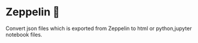 # Zeppelin 🚀

Convert json files which is exported from Zeppelin to html or python,jupyter notebook files.
